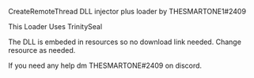 CreateRemoteThread DLL injector plus loader by THESMARTONE1#2409

This Loader Uses TrinitySeal

The DLL is embeded in resources so no download link needed. Change resource as needed.


If you need any help dm THESMARTONE#2409 on discord.
